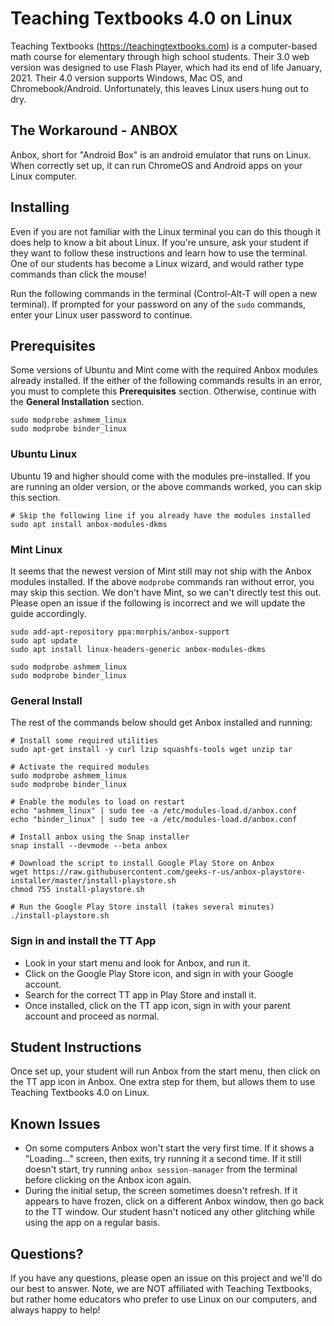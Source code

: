 # Teaching Textbooks 4.0 on Linux

Teaching Textbooks (https://teachingtextbooks.com) is a computer-based math course for elementary through high school students. Their 3.0 web version was designed to use Flash Player, which had its end of life January, 2021. Their 4.0 version supports Windows, Mac OS, and Chromebook/Android. Unfortunately, this leaves Linux users hung out to dry.

## The Workaround - ANBOX
Anbox, short for "Android Box" is an android emulator that runs on Linux. When correctly set up, it can run ChromeOS and Android apps on your Linux computer.

## Installing

Even if you are not familiar with the Linux terminal you can do this though it does help to know a bit about Linux. If you're unsure, ask your student if they want to follow these instructions and learn how to use the terminal. One of our students has become a Linux wizard, and would rather type commands than click the mouse!

Run the following commands in the terminal (Control-Alt-T will open a new terminal). If prompted for your password on any of the `sudo` commands, enter your Linux user password to continue.

## Prerequisites
Some versions of Ubuntu and Mint come with the required Anbox modules already installed. If the either of the following commands results in an error, you must to complete this **Prerequisites** section. Otherwise, continue with the **General Installation** section.

```
sudo modprobe ashmem_linux
sudo modprobe binder_linux
```

### Ubuntu Linux
Ubuntu 19 and higher should come with the modules pre-installed. If you are running an older version, or the above commands worked, you can skip this section.

```
# Skip the following line if you already have the modules installed
sudo apt install anbox-modules-dkms
```

### Mint Linux
It seems that the newest version of Mint still may not ship with the Anbox modules installed. If the above `modprobe` commands ran without error, you may skip this section. We don't have Mint, so we can't directly test this out. Please open an issue if the following is incorrect and we will update the guide accordingly.

```
sudo add-apt-repository ppa:morphis/anbox-support
sudo apt update
sudo apt install linux-headers-generic anbox-modules-dkms

sudo modprobe ashmem_linux
sudo modprobe binder_linux
```

### General Install

The rest of the commands below should get Anbox installed and running:
```
# Install some required utilities
sudo apt-get install -y curl lzip squashfs-tools wget unzip tar

# Activate the required modules
sudo modprobe ashmem_linux
sudo modprobe binder_linux

# Enable the modules to load on restart
echo "ashmem_linux" | sudo tee -a /etc/modules-load.d/anbox.conf
echo "binder_linux" | sudo tee -a /etc/modules-load.d/anbox.conf

# Install anbox using the Snap installer
snap install --devmode --beta anbox

# Download the script to install Google Play Store on Anbox
wget https://raw.githubusercontent.com/geeks-r-us/anbox-playstore-installer/master/install-playstore.sh
chmod 755 install-playstore.sh

# Run the Google Play Store install (takes several minutes)
./install-playstore.sh

```

### Sign in and install the TT App
* Look in your start menu and look for Anbox, and run it.
* Click on the Google Play Store icon, and sign in with your Google account.
* Search for the correct TT app in Play Store and install it.
* Once installed, click on the TT app icon, sign in with your parent account and proceed as normal.

## Student Instructions
Once set up, your student will run Anbox from the start menu, then click on the TT app icon in Anbox. One extra step for them, but allows them to use Teaching Textbooks 4.0 on Linux.

## Known Issues
* On some computers Anbox won't start the very first time. If it shows a "Loading..." screen, then exits, try running it a second time. If it still doesn't start, try running `anbox session-manager` from the terminal before clicking on the Anbox icon again.
* During the initial setup, the screen sometimes doesn't refresh. If it appears to have frozen, click on a different Anbox window, then go back to the TT window. Our student hasn't noticed any other glitching while using the app on a regular basis.

## Questions?
If you have any questions, please open an issue on this project and we'll do our best to answer. Note, we are NOT affiliated with Teaching Textbooks, but rather home educators who prefer to use Linux on our computers, and always happy to help!
